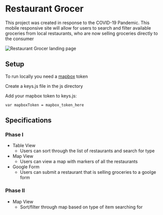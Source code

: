 # Restaurant Grocer
This project was created in response to the COVID-19 Pandemic. This mobile responsive site will allow for users to search and filter available groceries from local restaurants, who are now selling groceries directly to the consumer

![Restaurant Grocer landing page](img/restaurant-grocery-landing?raw=true "Restaurant Grocer")


## Setup
To run locally you need a [mapbox](https://www.mapbox.com/) token

Create a keys.js file in the js directory

Add your mapbox token to keys.js:

``var mapboxToken = mapbox_token_here``

## Specifications

### Phase I
* Table View
    * Users can sort through the list of restaurants and search for type
* Map View
    * Users can view a map with markers of all the restaurants
* Google Form
    * Users can submit a restaurant that is selling groceries to a goolge form
    
### Phase II
*  Map View
    * Sort/filter through map based on type of item searching for
